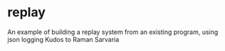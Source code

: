 # replay

An example of building a replay system from an existing program,
using json logging
Kudos to Raman Sarvaria

